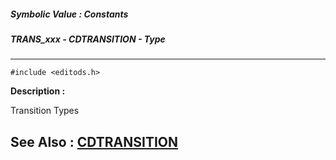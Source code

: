##### Symbolic Value : Constants
##### TRANS_xxx - CDTRANSITION - Type
---
```
#include <editods.h>
```
**Description :**

Transition Types

**See Also :**
[CDTRANSITION](/reference/Data/CDTRANSITION)
---
